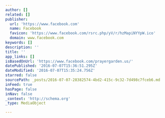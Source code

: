 ```yaml
---
author: []
related: []
publisher:
  url: 'https://www.facebook.com'
  name: Facebook
  favicon: 'https://www.facebook.com/rsrc.php/yV/r/hzMapiNYYpW.ico'
  domain: www.facebook.com
keywords: []
description: ''
title: ''
app_links: []
isBasedOnUrl: 'https://www.facebook.com/prayergarden.us/'
datePublished: '2016-07-07T15:36:51.295Z'
dateModified: '2016-07-07T15:35:24.756Z'
starred: false
sourcePath: _posts/2016-07-07-28382574-4bd2-415c-9c32-7d498c7fceb6.md
inFeed: true
hasPage: false
inNav: false
_context: 'http://schema.org'
_type: MediaObject

---
```

